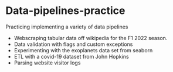 # Data-pipelines-practice
Practicing implementing a variety of data pipelines

- Webscraping tabular data off wikipedia for the F1 2022 season.
- Data validation with flags and custom exceptions
- Experimenting with the exoplanets data set from seaborn
- ETL with a covid-19 dataset from John Hopkins
- Parsing website visitor logs

